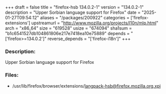 +++
draft = false
title = "firefox-hsb 134.0.2-1"
version = "134.0.2-1"
description = "Upper Sorbian language support for Firefox"
date = "2025-01-27T09:54:12"
aliases = "/packages/200922"
categories = ['firefox-extensions']
upstreamurl = "http://www.mozilla.org/projects/l10n/mlp.html"
arch = "x86_64"
size = "619528"
usize = "674094"
sha1sum = "b1c6541527db104861806e217e7418ea10e75889"
depends = "['firefox>=134.0.2']"
reverse_depends = "['firefox-i18n']"
+++
### Description: 
Upper Sorbian language support for Firefox

### Files: 
* /usr/lib/firefox/browser/extensions/langpack-hsb@firefox.mozilla.org.xpi
